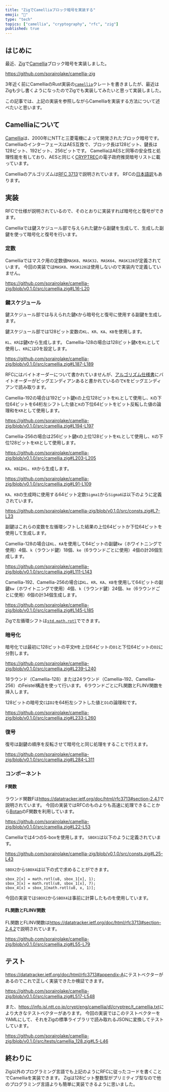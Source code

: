 ```yaml
---
title: "ZigでCamelliaブロック暗号を実装する"
emoji: "🌸"
type: "tech"
topics: ["camellia", "cryptography", "rfc", "zig"]
published: true
---
```


## はじめに

最近、[Zig](https://ziglang.org/)で[Camellia](https://info.isl.ntt.co.jp/crypt/camellia/)ブロック暗号を実装しました。

https://github.com/sorairolake/camellia-zig

3年近く前にCamelliaのRust実装の[`camellia`](https://crates.io/crates/camellia)クレートを書きましたが、最近はZigも少し書くようになったのでZigでも実装してみたいと思って実装しました。

この記事では、上記の実装を参照しながらCamelliaを実装する方法について述べたいと思います。

## Camelliaについて

[Camellia](https://ja.wikipedia.org/wiki/Camellia)は、2000年にNTTと三菱電機によって開発されたブロック暗号です。
CamelliaのインターフェースはAES互換で、ブロック長は128ビット、鍵長は128ビット、192ビット、256ビットです。
CamelliaはAESと同等の安全性と処理性能を有しており、AESと同じく[CRYPTREC](https://www.cryptrec.go.jp/)の電子政府推奨暗号リストに載っています。

Camelliaのアルゴリズムは[RFC 3713](https://datatracker.ietf.org/doc/html/rfc3713)で説明されています。
RFCの[日本語訳](https://www.nic.ad.jp/ja/tech/ipa/RFC3713JA.html)もあります。

## 実装

RFCで仕様が説明されているので、そのとおりに実装すれば暗号化と復号ができます。

Camelliaでは鍵スケジュール部で与えられた鍵から副鍵を生成して、生成した副鍵を使って暗号化と復号を行います。

### 定数

Camelliaではマスク用の定数値`MASK8`、`MASK32`、`MASK64`、`MASK128`が定義されています。
今回の実装では`MASK8`、`MASK128`は使用しないので実装内で定義していません。

https://github.com/sorairolake/camellia-zig/blob/v0.1.0/src/camellia.zig#L16-L20

### 鍵スケジュール

鍵スケジュール部では与えられた鍵`K`から暗号化と復号に使用する副鍵を生成します。

鍵スケジュール部では128ビット変数の`KL`、`KR`、`KA`、`KB`を使用します。

`KL`、`KR`は鍵`K`から生成します。
Camellia-128の場合は128ビット鍵`K`を`KL`として使用し、`KR`には0を設定します。

https://github.com/sorairolake/camellia-zig/blob/v0.1.0/src/camellia.zig#L187-L189

RFCにはバイトオーダーについて書かれていませんが、[アルゴリズム仕様書](https://info.isl.ntt.co.jp/crypt/camellia/dl/01jspec.pdf)にバイトオーダーがビッグエンディアンあると書かれているので`K`をビッグエンディアンで読み取ります。

Camellia-192の場合は192ビット鍵`K`の上位128ビットを`KL`として使用し、`K`の下位64ビットを64桁左シフトした値と`K`の下位64ビットをビット反転した値の論理和を`KR`として使用します。

https://github.com/sorairolake/camellia-zig/blob/v0.1.0/src/camellia.zig#L194-L197

Camellia-256の場合は256ビット鍵`K`の上位128ビットを`KL`として使用し、`K`の下位128ビットを`KR`として使用します。

https://github.com/sorairolake/camellia-zig/blob/v0.1.0/src/camellia.zig#L203-L205

`KA`、`KB`は`KL`、`KR`から生成します。

https://github.com/sorairolake/camellia-zig/blob/v0.1.0/src/camellia.zig#L91-L109

`KA`、`KB`の生成時に使用する64ビット定数`Sigma1`から`Sigma6`は以下のように定義されています。

https://github.com/sorairolake/camellia-zig/blob/v0.1.0/src/consts.zig#L7-L23

副鍵はこれらの変数を左循環シフトした結果の上位64ビットか下位64ビットを使用して生成します。

Camellia-128の場合は`KL`、`KA`を使用して64ビットの副鍵`kw`（ホワイトニングで使用）4個、`k`（ラウンド鍵）18個、`ke`（6ラウンドごとに使用）4個の計26個生成します。

https://github.com/sorairolake/camellia-zig/blob/v0.1.0/src/camellia.zig#L111-L143

Camellia-192、Camellia-256の場合は`KL`、`KR`、`KA`、`KB`を使用して64ビットの副鍵`kw`（ホワイトニングで使用）4個、`k`（ラウンド鍵）24個、`ke`（6ラウンドごとに使用）6個の計34個生成します。

https://github.com/sorairolake/camellia-zig/blob/v0.1.0/src/camellia.zig#L145-L185

Zigで左循環シフトは[`std.math.rotl`](https://ziglang.org/documentation/0.13.0/std/#std.math.rotl)でできます。

### 暗号化

暗号化では最初に128ビットの平文`M`を上位64ビットの`D1`と下位64ビットの`D2`に分割します。

https://github.com/sorairolake/camellia-zig/blob/v0.1.0/src/camellia.zig#L239-L240

18ラウンド（Camellia-128）または24ラウンド（Camellia-192、Camellia-256）のFeistel構造を使って行います。
6ラウンドごとにFL関数とFLINV関数を挿入します。

128ビットの暗号文`C`は`D2`を64桁左シフトした値と`D1`の論理和です。

https://github.com/sorairolake/camellia-zig/blob/v0.1.0/src/camellia.zig#L233-L260

### 復号

復号は副鍵の順序を反転させて暗号化と同じ処理をすることで行えます。

https://github.com/sorairolake/camellia-zig/blob/v0.1.0/src/camellia.zig#L284-L311

### コンポーネント

#### F関数

ラウンド関数Fは<https://datatracker.ietf.org/doc/html/rfc3713#section-2.4.1>で説明されています。
今回の実装ではRFCのものよりも高速に処理できることから[Botan](https://botan.randombit.net/)のF関数を利用しています。

https://github.com/sorairolake/camellia-zig/blob/v0.1.0/src/camellia.zig#L22-L53

Camelliaでは4つのS-boxを使用します。
`SBOX1`は以下のように定義されています。

https://github.com/sorairolake/camellia-zig/blob/v0.1.0/src/consts.zig#L25-L43

`SBOX2`から`SBOX4`は以下の式で求めることができます。

```zig
sbox_2[x] = math.rotl(u8, sbox_1[x], 1);
sbox_3[x] = math.rotl(u8, sbox_1[x], 7);
sbox_4[x] = sbox_1[math.rotl(u8, x, 1)];
```

今回の実装では`SBOX2`から`SBOX4`は事前に計算したものを使用しています。

#### FL関数とFLINV関数

FL関数とFLINV関数は<https://datatracker.ietf.org/doc/html/rfc3713#section-2.4.2>で説明されています。

https://github.com/sorairolake/camellia-zig/blob/v0.1.0/src/camellia.zig#L55-L79

## テスト

<https://datatracker.ietf.org/doc/html/rfc3713#appendix-A>にテストベクターがあるのでこれで正しく実装できたか検証できます。

https://github.com/sorairolake/camellia-zig/blob/v0.1.0/src/camellia.zig#L517-L548

また、<https://info.isl.ntt.co.jp/crypt/eng/camellia/dl/cryptrec/t_camellia.txt>により大きなテストベクターがあります。
今回の実装ではこのテストベクターをYAMLにして、それをZigの標準ライブラリで読み取れるJSONに変換してテストしています。

https://github.com/sorairolake/camellia-zig/blob/v0.1.0/src/tests/camellia_128.zig#L5-L46

## 終わりに

Zig以外のプログラミング言語でも上記のようにRFCに従ったコードを書くことでCamelliaを実装できます。
Zigは128ビット整数型がプリミティブ型なので他のプログラミング言語よりも簡単に実装できるように思いました。
